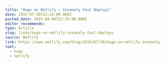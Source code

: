 ```yaml
---
title: "Hugo on Netlify — Insanely Fast Deploys"
date: 2015-07-30T22:24:00.000Z
posted_date: 2015-08-04T22:25:00.000Z
editor_recommends:
type: Article
slug: links/hugo-on-netlify-insanely-fast-deploys
source: Netlify
link: https://www.netlify.com/blog/2015/07/30/hugo-on-netlify-insanely-fast-deploys/
tool:
  - hugo
  - netlify
---
```





